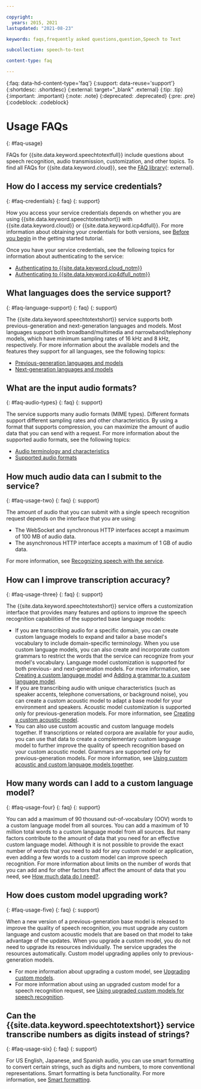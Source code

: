 ```yaml
---

copyright:
  years: 2015, 2021
lastupdated: "2021-08-23"

keywords: faqs,frequently asked questions,question,Speech to Text

subcollection: speech-to-text

content-type: faq

---
```


{:faq: data-hd-content-type='faq'}
{:support: data-reuse='support'}
{:shortdesc: .shortdesc}
{:external: target="_blank" .external}
{:tip: .tip}
{:important: .important}
{:note: .note}
{:deprecated: .deprecated}
{:pre: .pre}
{:codeblock: .codeblock}

# Usage FAQs
{: #faq-usage}

FAQs for {{site.data.keyword.speechtotextfull}} include questions about speech recognition, audio transmission, customization, and other topics. To find all FAQs for {{site.data.keyword.cloud}}, see the [FAQ library](/docs/faqs){: external}.

## How do I access my service credentials?
{: #faq-credentials}
{: faq}
{: support}

How you access your service credentials depends on whether you are using {{site.data.keyword.speechtotextshort}} with {{site.data.keyword.cloud}} or {{site.data.keyword.icp4dfull}}. For more information about obtaining your credentials for both versions, see [Before you begin](/docs/speech-to-text?topic=speech-to-text-gettingStarted#getting-started-before-you-begin) in the getting started tutorial.

Once you have your service credentials, see the following topics for information about authenticating to the service:

-   [Authenticating to {{site.data.keyword.cloud_notm}}](/docs/speech-to-text?topic=speech-to-text-data-security#data-security-authentication-cloud)
-   [Authenticating to {{site.data.keyword.icp4dfull_notm}}](/docs/speech-to-text?topic=speech-to-text-data-security#data-security-authentication-icpd)

## What languages does the service support?
{: #faq-language-support}
{: faq}
{: support}

The {{site.data.keyword.speechtotextshort}} service supports both previous-generation and next-generation languages and models. Most languages support both broadband/multimedia and narrowband/telephony models, which have minimum sampling rates of 16 kHz and 8 kHz, respectively. For more information about the available models and the features they support for all languages, see the following topics:

-   [Previous-generation languages and models](/docs/speech-to-text?topic=speech-to-text-models)
-   [Next-generation languages and models](/docs/speech-to-text?topic=speech-to-text-models-ng)

## What are the input audio formats?
{: #faq-audio-types}
{: faq}
{: support}

The service supports many audio formats (MIME types). Different formats support different sampling rates and other characteristics. By using a format that supports compression, you can maximize the amount of audio data that you can send with a request. For more information about the supported audio formats, see the following topics:

-   [Audio terminology and characteristics](/docs/speech-to-text?topic=speech-to-text-audio-terminology)
-   [Supported audio formats](/docs/speech-to-text?topic=speech-to-text-audio-formats)

## How much audio data can I submit to the service?
{: #faq-usage-two}
{: faq}
{: support}

The amount of audio that you can submit with a single speech recognition request depends on the interface that you are using:

-   The WebSocket and synchronous HTTP interfaces accept a maximum of 100 MB of audio data.
-   The asynchronous HTTP interface accepts a maximum of 1 GB of audio data.

For more information, see [Recognizing speech with the service](/docs/speech-to-text?topic=speech-to-text-service-features#features-recognition).

## How can I improve transcription accuracy?
{: #faq-usage-three}
{: faq}
{: support}

The {{site.data.keyword.speechtotextshort}} service offers a customization interface that provides many features and options to improve the speech recognition capabilities of the supported base language models:

-   If you are transcribing audio for a specific domain, you can create custom language models to expand and tailor a base model's vocabulary to include domain-specific terminology. When you use custom language models, you can also create and incorporate custom grammars to restrict the words that the service can recognize from your model's vocabulary. Language model customization is supported for both previous- and next-generation models. For more information, see [Creating a custom language model](/docs/speech-to-text?topic=speech-to-text-languageCreate) and [Adding a grammar to a custom language model](/docs/speech-to-text?topic=speech-to-text-grammarAdd).
-   If you are transcribing audio with unique characteristics (such as speaker accents, telephone conversations, or background noise), you can create a custom acoustic model to adapt a base model for your environment and speakers. Acoustic model customization is supported only for previous-generation models. For more information, see [Creating a custom acoustic model](/docs/speech-to-text?topic=speech-to-text-acoustic).
-   You can also use custom acoustic and custom language models together. If transcriptions or related corpora are available for your audio, you can use that data to create a complementary custom language model to further improve the quality of speech recognition based on your custom acoustic model. Grammars are supported only for previous-generation models. For more information, see [Using custom acoustic and custom language models together](/docs/speech-to-text?topic=speech-to-text-useBoth).

## How many words can I add to a custom language model?
{: #faq-usage-four}
{: faq}
{: support}

You can add a maximum of 90 thousand out-of-vocabulary (OOV) words to a custom language model from all sources. You can add a maximum of 10 million total words to a custom language model from all sources. But many factors contribute to the amount of data that you need for an effective custom language model. Although it is not possible to provide the exact number of words that you need to add for any custom model or application, even adding a few words to a custom model can improve speech recognition. For more information about limits on the number of words that you can add and for other factors that affect the amount of data that you need, see [How much data do I need?](/docs/speech-to-text?topic=speech-to-text-corporaWords#wordsResourceAmount).

## How does custom model upgrading work?
{: #faq-usage-five}
{: faq}
{: support}

When a new version of a previous-generation base model is released to improve the quality of speech recognition, you must upgrade any custom language and custom acoustic models that are based on that model to take advantage of the updates. When you upgrade a custom model, you do not need to upgrade its resources individually. The service upgrades the resources automatically. Custom model upgrading applies only to previous-generation models.

-   For more information about upgrading a custom model, see [Upgrading custom models](/docs/speech-to-text?topic=speech-to-text-custom-upgrade).
-   For more information about using an upgraded custom model for a speech recognition request, see [Using upgraded custom models for speech recognition](/docs/speech-to-text?topic=speech-to-text-custom-upgrade-use).

## Can the {{site.data.keyword.speechtotextshort}} service transcribe numbers as digits instead of strings?
{: #faq-usage-six}
{: faq}
{: support}

For US English, Japanese, and Spanish audio, you can use smart formatting to convert certain strings, such as digits and numbers, to more conventional representations. Smart formatting is beta functionality. For more information, see [Smart formatting](/docs/speech-to-text?topic=speech-to-text-formatting#smart-formatting).
